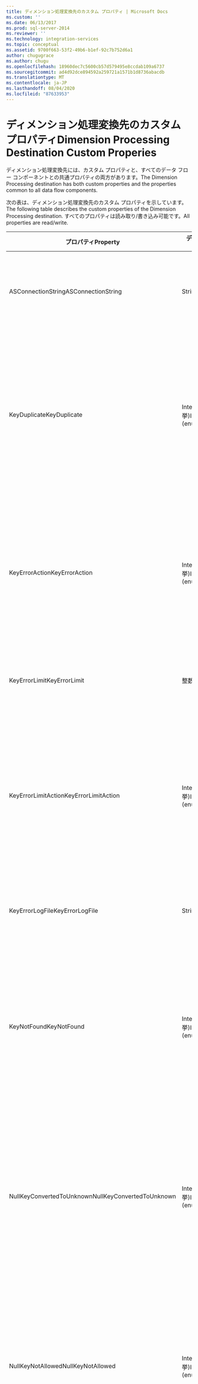 ```yaml
---
title: ディメンション処理変換先のカスタム プロパティ | Microsoft Docs
ms.custom: ''
ms.date: 06/13/2017
ms.prod: sql-server-2014
ms.reviewer: ''
ms.technology: integration-services
ms.topic: conceptual
ms.assetid: 9700f663-53f2-49b6-b1ef-92c7b752d6a1
author: chugugrace
ms.author: chugu
ms.openlocfilehash: 18960dec7c5600cb57d579495e8ccdab109a6737
ms.sourcegitcommit: ad4d92dce894592a259721a1571b1d8736abacdb
ms.translationtype: MT
ms.contentlocale: ja-JP
ms.lasthandoff: 08/04/2020
ms.locfileid: "87633953"
---
```

# <a name="dimension-processing-destination-custom-properies"></a><span data-ttu-id="d38c4-102">ディメンション処理変換先のカスタム プロパティ</span><span class="sxs-lookup"><span data-stu-id="d38c4-102">Dimension Processing Destination Custom Properies</span></span>
  <span data-ttu-id="d38c4-103">ディメンション処理変換先には、カスタム プロパティと、すべてのデータ フロー コンポーネントとの共通プロパティの両方があります。</span><span class="sxs-lookup"><span data-stu-id="d38c4-103">The Dimension Processing destination has both custom properties and the properties common to all data flow components.</span></span>  
  
 <span data-ttu-id="d38c4-104">次の表は、ディメンション処理変換先のカスタム プロパティを示しています。</span><span class="sxs-lookup"><span data-stu-id="d38c4-104">The following table describes the custom properties of the Dimension Processing destination.</span></span> <span data-ttu-id="d38c4-105">すべてのプロパティは読み取り/書き込み可能です。</span><span class="sxs-lookup"><span data-stu-id="d38c4-105">All properties are read/write.</span></span>  
  
|<span data-ttu-id="d38c4-106">プロパティ</span><span class="sxs-lookup"><span data-stu-id="d38c4-106">Property</span></span>|<span data-ttu-id="d38c4-107">データ型</span><span class="sxs-lookup"><span data-stu-id="d38c4-107">Data Type</span></span>|<span data-ttu-id="d38c4-108">説明</span><span class="sxs-lookup"><span data-stu-id="d38c4-108">Description</span></span>|  
|--------------|---------------|-----------------|  
|<span data-ttu-id="d38c4-109">ASConnectionString</span><span class="sxs-lookup"><span data-stu-id="d38c4-109">ASConnectionString</span></span>|<span data-ttu-id="d38c4-110">String</span><span class="sxs-lookup"><span data-stu-id="d38c4-110">String</span></span>|<span data-ttu-id="d38c4-111">[!INCLUDE[ssASnoversion](../../includes/ssasnoversion-md.md)] のインスタンスまたは [!INCLUDE[ssASnoversion](../../includes/ssasnoversion-md.md)] プロジェクトへの接続文字列。</span><span class="sxs-lookup"><span data-stu-id="d38c4-111">The connection string to an instance of [!INCLUDE[ssASnoversion](../../includes/ssasnoversion-md.md)] or to an [!INCLUDE[ssASnoversion](../../includes/ssasnoversion-md.md)] project.</span></span>|  
|<span data-ttu-id="d38c4-112">KeyDuplicate</span><span class="sxs-lookup"><span data-stu-id="d38c4-112">KeyDuplicate</span></span>|<span data-ttu-id="d38c4-113">Integer (列挙)</span><span class="sxs-lookup"><span data-stu-id="d38c4-113">Integer (enumeration)</span></span>|<span data-ttu-id="d38c4-114">UseDefaultConfiguration がの場合 `False` 、重複キーエラーの処理方法を示す値です。</span><span class="sxs-lookup"><span data-stu-id="d38c4-114">When UseDefaultConfiguration is `False`, a value that indicates how to handle duplicate key errors.</span></span> <span data-ttu-id="d38c4-115">有効な値は、`IgnoreError` (0)、`ReportAndContinue` (1)、および `ReportAndStop` (2) です。</span><span class="sxs-lookup"><span data-stu-id="d38c4-115">The possible values are `IgnoreError` (0), `ReportAndContinue` (1), and `ReportAndStop` (2).</span></span> <span data-ttu-id="d38c4-116">このプロパティの既定値は `IgnoreError` (0) です。</span><span class="sxs-lookup"><span data-stu-id="d38c4-116">The default value of this property is `IgnoreError` (0).</span></span>|  
|<span data-ttu-id="d38c4-117">KeyErrorAction</span><span class="sxs-lookup"><span data-stu-id="d38c4-117">KeyErrorAction</span></span>|<span data-ttu-id="d38c4-118">Integer (列挙)</span><span class="sxs-lookup"><span data-stu-id="d38c4-118">Integer (enumeration)</span></span>|<span data-ttu-id="d38c4-119">UseDefaultConfiguration がの場合 `False` 、キーエラーの処理方法を示す値。</span><span class="sxs-lookup"><span data-stu-id="d38c4-119">When UseDefaultConfiguration is `False`, a value that indicates how to handle key error.</span></span> <span data-ttu-id="d38c4-120">有効な値は、`ConvertToUnknown` (0) および `DiscardRecord` (1) です。</span><span class="sxs-lookup"><span data-stu-id="d38c4-120">The possible values are `ConvertToUnknown` (0) and `DiscardRecord` (1).</span></span> <span data-ttu-id="d38c4-121">このプロパティの既定値は `ConvertToUnknown` (0) です。</span><span class="sxs-lookup"><span data-stu-id="d38c4-121">The default value of this property is `ConvertToUnknown` (0).</span></span>|  
|<span data-ttu-id="d38c4-122">KeyErrorLimit</span><span class="sxs-lookup"><span data-stu-id="d38c4-122">KeyErrorLimit</span></span>|<span data-ttu-id="d38c4-123">整数</span><span class="sxs-lookup"><span data-stu-id="d38c4-123">Integer</span></span>|<span data-ttu-id="d38c4-124">UseDefaultConfiguration がの場合 `False` 、有効になっているキーエラーの上限です。</span><span class="sxs-lookup"><span data-stu-id="d38c4-124">When UseDefaultConfiguration is `False`, the upper limit of key errors that are enabled.</span></span>|  
|<span data-ttu-id="d38c4-125">KeyErrorLimitAction</span><span class="sxs-lookup"><span data-stu-id="d38c4-125">KeyErrorLimitAction</span></span>|<span data-ttu-id="d38c4-126">Integer (列挙)</span><span class="sxs-lookup"><span data-stu-id="d38c4-126">Integer (enumeration)</span></span>|<span data-ttu-id="d38c4-127">UseDefaultConfiguration がの場合 `False` 、に到達したときに実行するアクションを示す値 `KeyErrorLimit` 。</span><span class="sxs-lookup"><span data-stu-id="d38c4-127">When UseDefaultConfiguration is `False`, a value that indicates the action to take when `KeyErrorLimit` is reached.</span></span> <span data-ttu-id="d38c4-128">有効な値は、`StopLogging` (1) および `StopProcessing` (0) です。</span><span class="sxs-lookup"><span data-stu-id="d38c4-128">The possible values are `StopLogging` (1) and `StopProcessing` (0).</span></span> <span data-ttu-id="d38c4-129">このプロパティの既定値は `StopProcessing` (0) です。</span><span class="sxs-lookup"><span data-stu-id="d38c4-129">The default value of this property is `StopProcessing` (0).</span></span>|  
|<span data-ttu-id="d38c4-130">KeyErrorLogFile</span><span class="sxs-lookup"><span data-stu-id="d38c4-130">KeyErrorLogFile</span></span>|<span data-ttu-id="d38c4-131">String</span><span class="sxs-lookup"><span data-stu-id="d38c4-131">String</span></span>|<span data-ttu-id="d38c4-132">UseDefaultConfiguration がの場合は `False` 、エラーログファイルのパスとファイル名を指定します。</span><span class="sxs-lookup"><span data-stu-id="d38c4-132">When UseDefaultConfiguration is `False`, the path and file name of the error log file.</span></span>|  
|<span data-ttu-id="d38c4-133">KeyNotFound</span><span class="sxs-lookup"><span data-stu-id="d38c4-133">KeyNotFound</span></span>|<span data-ttu-id="d38c4-134">Integer (列挙)</span><span class="sxs-lookup"><span data-stu-id="d38c4-134">Integer (enumeration)</span></span>|<span data-ttu-id="d38c4-135">UseDefaultConfiguration がの場合 `False` 、不足しているキーのエラーを処理する方法を示す値。</span><span class="sxs-lookup"><span data-stu-id="d38c4-135">When UseDefaultConfiguration is `False`, a value that indicates how to handle missing key errors.</span></span> <span data-ttu-id="d38c4-136">有効な値は、`IgnoreError` (0)、`ReportAndContinue` (1)、および `ReportAndStop` (2) です。</span><span class="sxs-lookup"><span data-stu-id="d38c4-136">The possible values are `IgnoreError` (0), `ReportAndContinue` (1), and `ReportAndStop` (2).</span></span> <span data-ttu-id="d38c4-137">このプロパティの既定値は `IgnoreError` (0) です。</span><span class="sxs-lookup"><span data-stu-id="d38c4-137">The default value of this property is `IgnoreError` (0).</span></span>|  
|<span data-ttu-id="d38c4-138">NullKeyConvertedToUnknown</span><span class="sxs-lookup"><span data-stu-id="d38c4-138">NullKeyConvertedToUnknown</span></span>|<span data-ttu-id="d38c4-139">Integer (列挙)</span><span class="sxs-lookup"><span data-stu-id="d38c4-139">Integer (enumeration)</span></span>|<span data-ttu-id="d38c4-140">UseDefaultConfiguration がの場合 `False` 、不明な値に変換された null キーの処理方法を示す値。</span><span class="sxs-lookup"><span data-stu-id="d38c4-140">When UseDefaultConfiguration is `False`, a value that indicates how to handle null keys converted to the unknown value.</span></span> <span data-ttu-id="d38c4-141">有効な値は、`IgnoreError` (0)、`ReportAndContinue` (1)、および `ReportAndStop` (2) です。</span><span class="sxs-lookup"><span data-stu-id="d38c4-141">The possible values are `IgnoreError` (0), `ReportAndContinue` (1), and `ReportAndStop` (2).</span></span> <span data-ttu-id="d38c4-142">このプロパティの既定値は `IgnoreError` (0) です。</span><span class="sxs-lookup"><span data-stu-id="d38c4-142">The default value of this property is `IgnoreError` (0).</span></span>|  
|<span data-ttu-id="d38c4-143">NullKeyNotAllowed</span><span class="sxs-lookup"><span data-stu-id="d38c4-143">NullKeyNotAllowed</span></span>|<span data-ttu-id="d38c4-144">Integer (列挙)</span><span class="sxs-lookup"><span data-stu-id="d38c4-144">Integer (enumeration)</span></span>|<span data-ttu-id="d38c4-145">UseDefaultConfiguration がの場合は `False` 、許可されていない null の処理方法を示す値。</span><span class="sxs-lookup"><span data-stu-id="d38c4-145">When UseDefaultConfiguration is `False`, a value that indicates how to handle disallowed nulls.</span></span> <span data-ttu-id="d38c4-146">有効な値は、`IgnoreError` (0)、`ReportAndContinue` (1)、および `ReportAndStop` (2) です。</span><span class="sxs-lookup"><span data-stu-id="d38c4-146">The possible values are `IgnoreError` (0), `ReportAndContinue` (1), and `ReportAndStop` (2).</span></span> <span data-ttu-id="d38c4-147">このプロパティの既定値は `IgnoreError` (0) です。</span><span class="sxs-lookup"><span data-stu-id="d38c4-147">The default value of this property is `IgnoreError` (0).</span></span>|  
|<span data-ttu-id="d38c4-148">ProcessType</span><span class="sxs-lookup"><span data-stu-id="d38c4-148">ProcessType</span></span>|<span data-ttu-id="d38c4-149">Integer (列挙)</span><span class="sxs-lookup"><span data-stu-id="d38c4-149">Integer (enumeration)</span></span>|<span data-ttu-id="d38c4-150">変換が使用するディメンション処理の種類。</span><span class="sxs-lookup"><span data-stu-id="d38c4-150">The type of dimension processing the transformation uses.</span></span> <span data-ttu-id="d38c4-151">値は、( `ProcessAdd` 1) (増分)、 `ProcessFull` (0)、および `ProcessUpdate` (2) です。</span><span class="sxs-lookup"><span data-stu-id="d38c4-151">The values are `ProcessAdd` (1) (incremental), `ProcessFull` (0), and `ProcessUpdate` (2).</span></span>|  
|<span data-ttu-id="d38c4-152">UseDefaultConfiguration</span><span class="sxs-lookup"><span data-stu-id="d38c4-152">UseDefaultConfiguration</span></span>|<span data-ttu-id="d38c4-153">Boolean</span><span class="sxs-lookup"><span data-stu-id="d38c4-153">Boolean</span></span>|<span data-ttu-id="d38c4-154">変換が既定のエラー構成を使用するかどうかを指定する値。</span><span class="sxs-lookup"><span data-stu-id="d38c4-154">A value that specifies whether the transformation uses the default error configuration.</span></span> <span data-ttu-id="d38c4-155">このプロパティが `False` の場合、変換にはエラー処理に関する情報が含まれます。</span><span class="sxs-lookup"><span data-stu-id="d38c4-155">If this property is `False`, the transformation includes information about error processing.</span></span>|  
  
 <span data-ttu-id="d38c4-156">ディメンション処理変換先の入力および入力列には、カスタム プロパティはありません。</span><span class="sxs-lookup"><span data-stu-id="d38c4-156">The input and the input columns of the Dimension Processing destination have no custom properties.</span></span>  
  
 <span data-ttu-id="d38c4-157">詳細については、「 [ディメンション処理変換先](dimension-processing-destination.md)」を参照してください。</span><span class="sxs-lookup"><span data-stu-id="d38c4-157">For more information, see [Dimension Processing Destination](dimension-processing-destination.md).</span></span>  
  
## <a name="see-also"></a><span data-ttu-id="d38c4-158">参照</span><span class="sxs-lookup"><span data-stu-id="d38c4-158">See Also</span></span>  
 [<span data-ttu-id="d38c4-159">Common Properties</span><span class="sxs-lookup"><span data-stu-id="d38c4-159">Common Properties</span></span>](../common-properties.md)  
  
  
